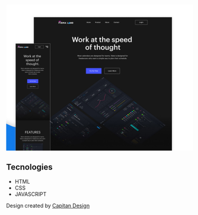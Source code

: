 ![PreviewSchool](./.github/preview.jpg)

## Tecnologies

- HTML
- CSS
- JAVASCRIPT

Design created by [Capitan Design](https://www.figma.com/community/file/827488004796756851)
